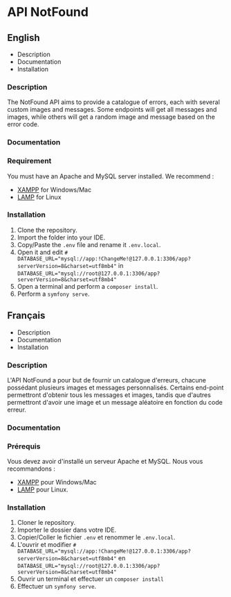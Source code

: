 # API NotFound

## English

* Description
* Documentation
* Installation

### Description
The NotFound API aims to provide a catalogue of errors, each with several custom images and messages.
Some endpoints will get all messages and images, while others will get a random image and message based on the error code.

### Documentation
### Requirement
You must have an Apache and MySQL server installed. 
We recommend :
 - [XAMPP](https://www.apachefriends.org/index.html) for Windows/Mac
 - [LAMP](https://ubuntu.com/server/docs/lamp-applications) for Linux

### Installation
1. Clone the repository.
2. Import the folder into your IDE.
3. Copy/Paste the `.env` file and rename it `.env.local`.
4. Open it and edit
`# DATABASE_URL="mysql://app:!ChangeMe!@127.0.0.1:3306/app?serverVersion=8&charset=utf8mb4"` in `DATABASE_URL="mysql://root@127.0.0.1:3306/app?serverVersion=8&charset=utf8mb4"`
5. Open a terminal and perform a `composer install`.
6. Perform a `symfony serve`.


## Français

* Description
* Documentation
* Installation

### Description

L'API NotFound a pour but de fournir un catalogue d'erreurs, chacune possédant plusieurs images et messages personnalisés.
Certains end-point permettront d'obtenir tous les messages et images, tandis que d'autres permettront d'avoir une image et un message aléatoire en fonction du code erreur.

### Documentation
### Prérequis
Vous devez avoir d'installé un serveur Apache et MySQL. 
Nous vous recommandons :
 - [XAMPP](https://www.apachefriends.org/fr/index.html) pour Windows/Mac 
 - [LAMP](https://doc.ubuntu-fr.org/lamp) pour Linux.

### Installation
1. Cloner le repository.
2. Importer le dossier dans votre IDE.
3. Copier/Coller le fichier `.env` et renommer le `.env.local`.
4. L'ouvrir et modifier 
`# DATABASE_URL="mysql://app:!ChangeMe!@127.0.0.1:3306/app?serverVersion=8&charset=utf8mb4"` en `DATABASE_URL="mysql://root@127.0.0.1:3306/app?serverVersion=8&charset=utf8mb4"`
5. Ouvrir un terminal et effectuer un `composer install`
6. Effectuer un `symfony serve`.
